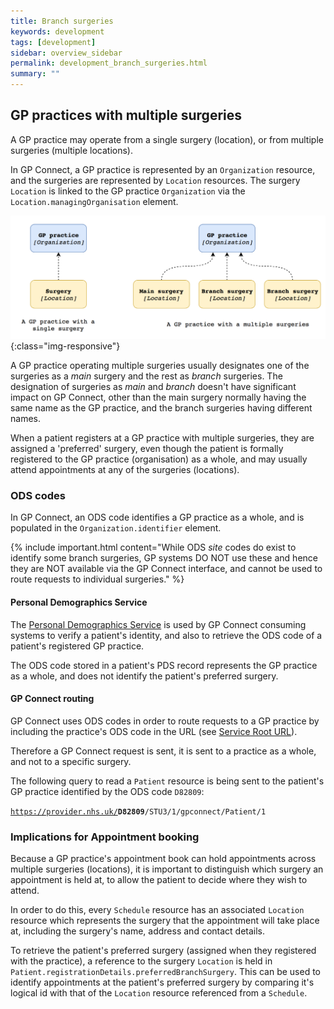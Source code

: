 ```yaml
---
title: Branch surgeries
keywords: development 
tags: [development]
sidebar: overview_sidebar
permalink: development_branch_surgeries.html
summary: ""
---
```


## GP practices with multiple surgeries

A GP practice may operate from a single surgery (location), or from multiple surgeries (multiple locations).

In GP Connect, a GP practice is represented by an `Organization` resource, and the surgeries are represented by `Location` resources.  The surgery `Location` is linked to the GP practice `Organization` via the `Location.managingOrganisation` element.

![image-title-here](images/appointments/branch-surgeries.png){:class="img-responsive"}

A GP practice operating multiple surgeries usually designates one of the surgeries as a *main* surgery and the rest as *branch* surgeries.  The designation of surgeries as *main* and *branch* doesn't have significant impact on GP Connect, other than the main surgery normally having the same name as the GP practice, and the branch surgeries having different names.

When a patient registers at a GP practice with multiple surgeries, they are assigned a 'preferred' surgery, even though the patient is formally registered to the GP practice (organisation) as a whole, and may usually attend appointments at any of the surgeries (locations).

### ODS codes

In GP Connect, an ODS code identifies a GP practice as a whole, and is populated in the `Organization.identifier` element.

{% include important.html content="While ODS *site* codes do exist to identify some branch surgeries, GP systems DO NOT use these and hence they are NOT available via the GP Connect interface, and cannot be used to route requests to individual surgeries." %}

#### Personal Demographics Service

The [Personal Demographics Service](integration_personal_demographic_service.html) is used by GP Connect consuming systems to verify a patient's identity, and also to retrieve the ODS code of a patient's registered GP practice.

The ODS code stored in a patient's PDS record represents the GP practice as a whole, and does not identify the patient's preferred surgery.

#### GP Connect routing

GP Connect uses ODS codes in order to route requests to a GP practice by including the practice's ODS code in the URL (see [Service Root URL](development_general_api_guidance.html#service-root-url)).

Therefore a GP Connect request is sent, it is sent to a practice as a whole, and not to a specific surgery.

The following query to read a `Patient` resource is being sent to the patient's GP practice identified by the ODS code `D82809`:

<code class="highlighter-rouge">https://provider.nhs.uk/<b>D82809</b>/STU3/1/gpconnect/Patient/1</code>

### Implications for Appointment booking

Because a GP practice's appointment book can hold appointments across multiple surgeries (locations), it is important to distinguish which surgery an appointment is held at, to allow the patient to decide where they wish to attend.

In order to do this, every `Schedule` resource has an associated `Location` resource which represents the surgery that the appointment will take place at, including the surgery's name, address and contact details.

To retrieve the patient's preferred surgery (assigned when they registered with the practice), a reference to the surgery `Location` is held in `Patient.registrationDetails.preferredBranchSurgery`.  This can be used to identify appointments at the patient's preferred surgery by comparing it's logical id with that of the `Location` resource referenced from a `Schedule`.
